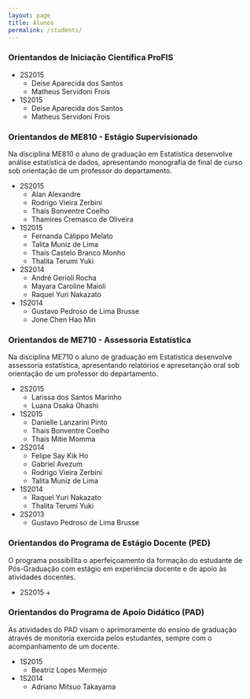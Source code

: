 ```yaml
---
layout: page
title: Alunos
permalink: /students/
---
```



### Orientandos de Iniciação Científica ProFIS

  + 2S2015
      + Deise Aparecida dos Santos  
      + Matheus Servidoni Frois
  + 1S2015
      + Deise Aparecida dos Santos
      + Matheus Servidoni Frois


### Orientandos de ME810 - Estágio Supervisionado

Na disciplina ME810 o aluno de graduação em Estatística desenvolve análise estatística de dados, apresentando monografia de final de curso sob orientação de um professor do departamento.

   + 2S2015
     + Alan Alexandre
     + Rodrigo Vieira Zerbini
     + Thaís Bonventre Coelho
     + Thamires Cremasco de Oliveira
   + 1S2015
      + Fernanda Cálippo Melato
      + Talita Muniz de Lima
      + Thaís Castelo Branco Monho
      + Thalita Terumi Yuki
   + 2S2014
      + André Gerioli Rocha
      + Mayara Caroline Maioli
      + Raquel Yuri Nakazato
   + 1S2014
      + Gustavo Pedroso de Lima Brusse
      + Jone Chen Hao Min



### Orientandos de ME710 - Assessoria Estatística

Na disciplina ME710 o aluno de graduação em Estatística desenvolve assessoria estatística, apresentando relatórios e apresetanção oral sob orientação de um professor do departamento.

   + 2S2015
      + Larissa dos Santos Marinho
      + Luana Osaka Ohashi
   + 1S2015
      + Danielle Lanzarini Pinto
      + Thaís Bonventre Coelho
      + Thais Mitie Momma
   + 2S2014
      + Felipe Say Kik Ho
      + Gabriel Avezum
      + Rodrigo Vieira Zerbini
      + Talita Muniz de Lima
   + 1S2014
      + Raquel Yuri Nakazato
      + Thalita Terumi Yuki
   + 2S2013
      + Gustavo Pedroso de Lima Brusse

### Orientandos do Programa de Estágio Docente (PED)

O programa possibilita o aperfeiçoamento da formação do estudante de Pós-Graduação com estágio em experiência docente e de apoio às atividades docentes.

* 2S2015
   +


### Orientandos do Programa de Apoio Didático (PAD)

As atividades do PAD visam o aprimoramente do ensino de graduação através de monitoria exercida pelos estudantes, sempre com o acompanhamento de um docente.

* 1S2015
  + Beatriz Lopes Mermejo
* 1S2014
  + Adriano Mitsuo Takayama
